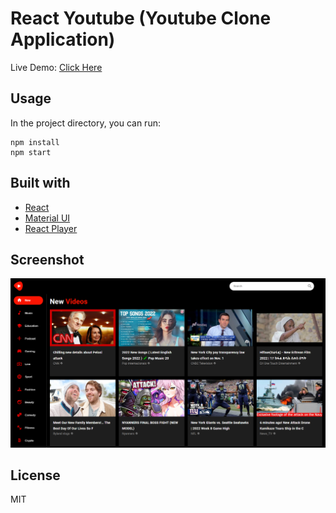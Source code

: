 # React Youtube (Youtube Clone Application)
Live Demo: [Click Here](https://my-react-youtube.netlify.app/)

## Usage
In the project directory, you can run:
```
npm install
npm start
```

## Built with 
- [React](https://reactjs.org/)
- [Material UI](https://mui.com/)
- [React Player](https://github.com/CookPete/react-player)

## Screenshot
![img](public/Screenshot.png)

## License
MIT
